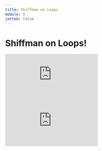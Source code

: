 ```yaml
---
title: Shiffman on Loops
module: 8
jotted: false
---
```


# Shiffman on Loops!

<div class="embed-responsive embed-responsive-16by9"><iframe class="embed-responsive-item" src="https://www.youtube.com/embed/cnRD9o6odjk" frameborder="0" allowfullscreen></iframe></div>

<div class="embed-responsive embed-responsive-16by9"><iframe class="embed-responsive-item" src="https://www.youtube.com/embed/1c1_TMdf8b8" frameborder="0" allowfullscreen></iframe></div>
